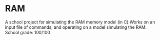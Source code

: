 # RAM
A school project for simulating the RAM memory model (in C)
Works on an input file of commands, and operating on a model simulating the RAM.
School grade: 100/100
